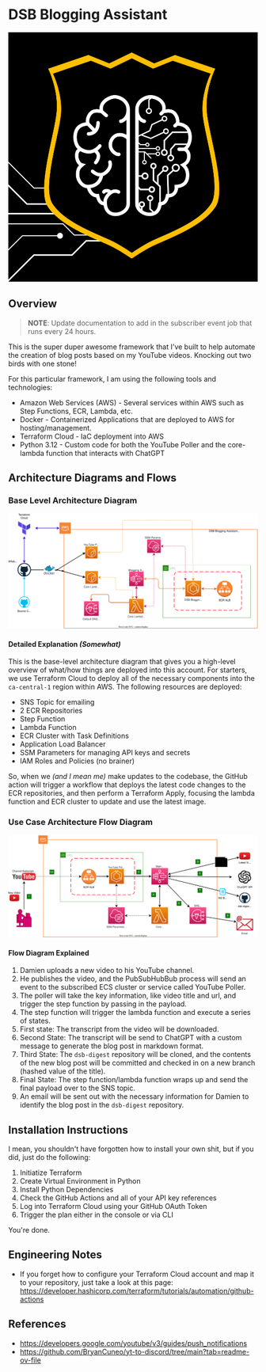 # DSB Blogging Assistant

<p align="center"><img src="./docs/images/logo.svg" /></p>

## Overview

>**NOTE**: Update documentation to add in the subscriber event job that runs every 24 hours.

This is the super duper awesome framework that I've built to help automate the creation of blog posts based on my YouTube videos. Knocking out two birds with one stone!

For this particular framework, I am using the following tools and technologies:

- Amazon Web Services (AWS) - Several services within AWS such as Step Functions, ECR, Lambda, etc.
- Docker - Containerized Applications that are deployed to AWS for hosting/management.
- Terraform Cloud - IaC deployment into AWS
- Python 3.12 - Custom code for both the YouTube Poller and the core-lambda function that interacts with ChatGPT

## Architecture Diagrams and Flows

### Base Level Architecture Diagram

![Base Architecture Diagram](./docs/images/architecture.drawio.svg)

#### Detailed Explanation _(Somewhat)_

This is the base-level architecture diagram that gives you a high-level overview of what/how things are deployed into this account. For starters, we use Terraform Cloud to deploy all of the necessary components into the `ca-central-1` region within AWS. The following resources are deployed:

- SNS Topic for emailing
- 2 ECR Repositories
- Step Function
- Lambda Function
- ECR Cluster with Task Definitions
- Application Load Balancer
- SSM Parameters for managing API keys and secrets
- IAM Roles and Policies (no brainer)

So, when we _(and I mean me)_ make updates to the codebase, the GitHub action will trigger a workflow that deploys the latest code changes to the ECR repositories, and then perform a Terraform Apply, focusing the lambda function and ECR cluster to update and use the latest image.

### Use Case Architecture Flow Diagram

![Flow Diagram - the awesomeness!](./docs/images/flow.drawio.svg)

#### Flow Diagram Explained

1. Damien uploads a new video to his YouTube channel.
1. He publishes the video, and the PubSubHubBub process will send an event to the subscribed ECS cluster or service called YouTube Poller.
1. The poller will take the key information, like video title and url, and trigger the step function by passing in the payload.
1. The step function will trigger the lambda function and execute a series of states.
1. First state: The transcript from the video will be downloaded.
1. Second State: The transcript will be send to ChatGPT with a custom message to generate the blog post in markdown format.
1. Third State: The `dsb-digest` repository will be cloned, and the contents of the new blog post will be committed and checked in on a new branch (hashed value of the title).
1. Final State: The step function/lambda function wraps up and send the final payload over to the SNS topic.
1. An email will be sent out with the necessary information for Damien to identify the blog post in the `dsb-digest` repository.

## Installation Instructions

I mean, you shouldn't have forgotten how to install your own shit, but if you did, just do the following:

1. Initiatize Terraform
1. Create Virtual Environment in Python
1. Install Python Dependencies
1. Check the GitHub Actions and all of your API key references
1. Log into Terraform Cloud using your GitHub OAuth Token
1. Trigger the plan either in the console or via CLI

You're done.

## Engineering Notes

- If you forget how to configure your Terraform Cloud account and map it to your repository, just take a look at this page: <https://developer.hashicorp.com/terraform/tutorials/automation/github-actions>

## References

- <https://developers.google.com/youtube/v3/guides/push_notifications>
- <https://github.com/BryanCuneo/yt-to-discord/tree/main?tab=readme-ov-file>
